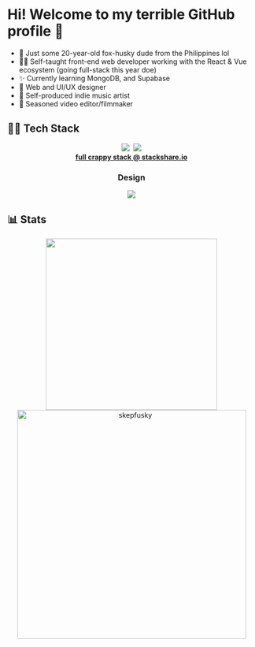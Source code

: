 # Hi! Welcome to my terrible GitHub profile 👋

- 🦊 Just some 20-year-old fox-husky dude from the Philippines lol
- 👨‍💻 Self-taught front-end web developer working with the React & Vue ecosystem (going full-stack this year doe)
- ✨ Currently learning MongoDB, and Supabase
- 📲 Web and UI/UX designer
- 🎵 Self-produced indie music artist
- 🎥 Seasoned video editor/filmmaker

## 🧑‍💻 Tech Stack

<p align="center">
  <a href="https://github.com/tandpfun/skill-icons#readme"><img src="https://skillicons.dev/icons?i=js,ts,py,sass,tailwind,next,vue"></a>&nbsp;
  <a href="https://github.com/tandpfun/skill-icons#readme"><img src="https://skillicons.dev/icons?i=nuxt,supabase,mongodb,prisma,cloudflare"></a>
  <br>
  <b><a href="https://stackshare.io/skepfusky/skepfusky-personal-stack">full crappy stack @ stackshare.io</a></b>
</p>

<h3 align="center">Design</h3>
<p align="center">
<a href="https://github.com/tandpfun/skill-icons#readme"><img src="https://skillicons.dev/icons?i=figma,ps,pr,ae"></a>
</p>

## 📊 Stats
<p align="center">
  <a href="https://github.com/anuraghazra/github-readme-stats">
      <img width="348" src="https://github-readme-stats.vercel.app/api/top-langs/?username=skepfusky&hide_title=true&layout=compact&theme=vue-dark&langs_count=10&hide_border=true&show_icons=true&include_all_commits=true&hide=json&line_height=16">
  </a>
  <img width="465" src="https://github-readme-streak-stats.herokuapp.com/?user=skepfusky&theme=vue-dark&hide_border=true" alt="skepfusky">
</p>
